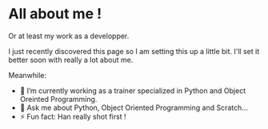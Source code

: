 # All about me !

Or at least my work as a developper.

I just recently discovered this page so I am setting this up a little bit. I'll set it better soon with really a lot about me.

Meanwhile:
- 🔭 I’m currently working as a trainer specialized in Python and Object Oreinted Programming.
- 💬 Ask me about Python, Object Oriented Programming and Scratch…
- ⚡ Fun fact: Han really shot first !

<!--
**darko-itpro/darko-itpro** is a ✨ _special_ ✨ repository because its `README.md` (this file) appears on your GitHub profile.

Here are some ideas to get you started:

- 🔭 I’m currently working on ...
- 🌱 I’m currently learning ...
- 👯 I’m looking to collaborate on ...
- 🤔 I’m looking for help with ...
- 💬 Ask me about ...
- 📫 How to reach me: ...
- 😄 Pronouns: ...
- ⚡ Fun fact: ...
-->
